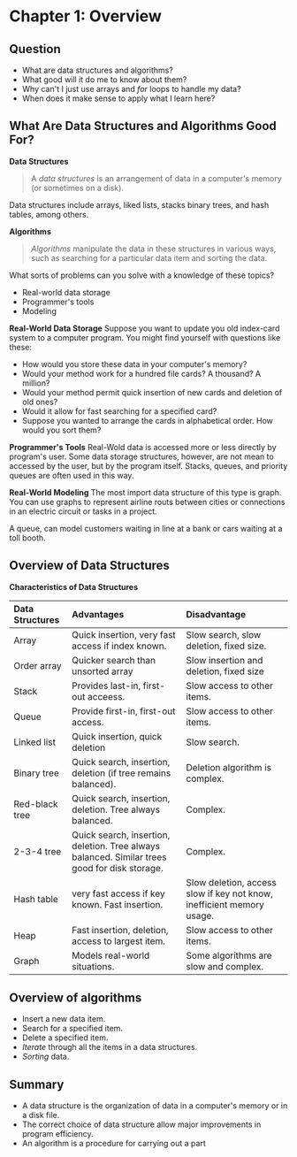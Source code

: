 # Chapter 1: Overview
## Question
* What are data structures and algorithms?
* What good will it do me to know about them?
* Why can't I just use arrays and *for* loops to handle my data?
* When does it make sense to apply what I learn here?

## What Are Data Structures and Algorithms Good For?
**Data Structures**

> A *data structures* is an arrangement of data in a computer's memory (or sometimes on a disk).

Data structures include arrays, liked lists, stacks binary trees, and hash tables, among others.

**Algorithms**

> *Algorithms* manipulate the data in these structures in various ways, such as searching for a particular data item and sorting the data.

What sorts of problems can you solve with a knowledge of these topics?
* Real-world data storage
* Programmer's tools
* Modeling

**Real-World Data Storage**
Suppose you want to update you old index-card system to a computer program. You might find yourself with questions like these:
* How would you store these data in your computer's memory?
* Would your method work for a hundred file cards? A thousand? A million?
* Would your method permit quick insertion of new cards and deletion of old ones?
* Would it allow for fast searching for a specified card?
* Suppose you wanted to arrange the cards in alphabetical order. How would you sort them?

**Programmer's Tools**
Real-Wold data is accessed more or less directly by program's user. Some data storage structures, however, are not mean to accessed by the user, but by the program itself. Stacks, queues, and priority queues are often used in this way.

**Real-World Modeling**
The most import data structure of this type is graph. You can use graphs to represent airline routs between cities or connections in an electric circuit or tasks in a project.

A queue, can model customers waiting in line at a bank or cars waiting at a toll booth.

## Overview of Data Structures
**Characteristics of Data Structures**

|Data Structures    |Advantages         |Disadvantage       |
|:------------------|:------------------|:------------------|
|Array|Quick insertion, very fast access if index known.|Slow search, slow deletion, fixed size.|
|Order array|Quicker search than unsorted array|Slow insertion and deletion, fixed size|
|Stack|Provides last-in, first-out acceess.|Slow access to other items.|
|Queue|Provide first-in, first-out access.|Slow access to other items.|
|Linked list|Quick insertion, quick deletion|Slow search.|
|Binary tree|Quick search, insertion, deletion (if tree remains balanced).|Deletion algorithm is complex.|
|Red-black tree|Quick search, insertion, deletion. Tree always balanced.|Complex.|
|2-3-4 tree|Quick search, insertion, deletion. Tree always balanced. Similar trees good for disk storage.|Complex.|
|Hash table|very fast access if key known. Fast insertion.|Slow deletion, access slow if key not know, inefficient memory usage.|
|Heap|Fast insertion, deletion, access to largest item.|Slow access to other items.|
|Graph|Models real-world situations.|Some algorithms are slow and complex.|

## Overview of algorithms
* Insert a new data item.
* Search for a specified  item.
* Delete a specified item.
* *Iterate*  through all the items in a data structures.
* *Sorting* data.

## Summary
* A data structure is the organization of data in a computer's memory or in a disk file.
* The correct choice of data structure allow major improvements in program efficiency.
* An algorithm is a procedure for carrying out a part